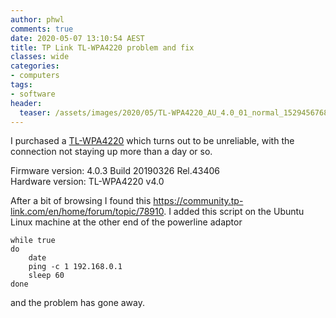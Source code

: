 ```yaml
---
author: phwl
comments: true
date: 2020-05-07 13:10:54 AEST
title: TP Link TL-WPA4220 problem and fix
classes: wide
categories:
- computers
tags:
- software
header:
  teaser: /assets/images/2020/05/TL-WPA4220_AU_4.0_01_normal_1529456768328k.jpg
---
```


I purchased a
[TL-WPA4220](https://www.tp-link.com/au/home-networking/powerline/tl-wpa4220/)
which turns out to be unreliable, with the connection not staying up more than
a day or so.

<!-- more -->

Firmware version: 4.0.3 Build 20190326 Rel.43406 
<br>
Hardware version: TL-WPA4220 v4.0

After a bit of browsing I found this <https://community.tp-link.com/en/home/forum/topic/78910>. I added
this script on the Ubuntu Linux machine at the other end of the powerline adaptor

```
while true
do
	date
	ping -c 1 192.168.0.1
	sleep 60
done
```
and the problem has gone away.

